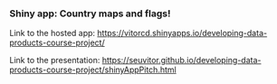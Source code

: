 ### Shiny app: Country maps and flags!

Link to the hosted app: https://vitorcd.shinyapps.io/developing-data-products-course-project/

Link to the presentation: https://seuvitor.github.io/developing-data-products-course-project/shinyAppPitch.html